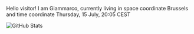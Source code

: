 Hello visitor! I am Giammarco, currently living in space coordinate Brussels and time coordinate Thursday, 15 July, 20:05 CEST

![GitHub Stats](https://github-readme-stats.vercel.app/api?username=grcasanova)
